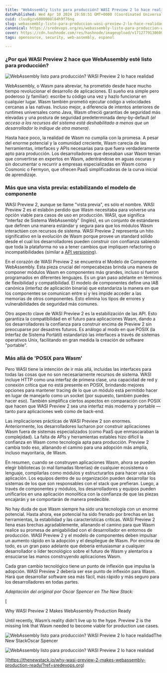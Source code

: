 ```yaml
---
title: "WebAssembly listo para producción? WASI Preview 2 lo hace realidad"
datePublished: Wed Apr 10 2024 19:58:51 GMT+0000 (Coordinated Universal Time)
cuid: cluu8gzv6000008l84h9f76nq
slug: webassembly-listo-para-produccion-wasi-preview-2-lo-hace-realidad
canonical: https://sredevops.org/es/webassembly-listo-para-produccion-wasi-preview-2-lo-hace-realidad/
cover: https://cdn.hashnode.com/res/hashnode/imageupload/v1712779130600/b3019ccf-8237-42eb-9ec1-2b7a8e1c312f.png
tags: opensource, security, web-assembly, espanol

---
```


### **¿Por qué WASI Preview 2 hace que WebAssembly esté listo para producción?**

![WebAssembly listo para producción? WASI Preview 2 lo hace realidad](https://cdn.hashnode.com/res/hashnode/imageupload/v1712779128869/d4c76aef-8985-4283-abc3-df7c941248ec.png)

WebAssembly, o Wasm para abreviar, ha prometido desde hace mucho tiempo revolucionar el desarrollo de aplicaciones. El sueño era simple pero poderoso (y familiar): escribe tu código una vez y hazlo funcionar en cualquier lugar. Wasm también prometió ejecutar código a velocidades cercanas a las nativas. Incluso mejor, a diferencia de intentos anteriores de runtimes universales como Java, Wasm ofreció garantías de seguridad más elevadas y una postura de seguridad predeterminada deny-by-default _(el acceso a los recursos del sistema está deshabilitado a menos que un desarrollador lo indique de otra manera)_.

Hasta hace poco, la realidad de Wasm no cumplía con la promesa. A pesar del enorme potencial y la comunidad creciente, Wasm carecía de las herramientas, interfaces y APIs necesarias para que fuera verdaderamente apto para producción. Los desarrolladores que deseaban usar Wasm tenían que convertirse en expertos en Wasm, adentrándose en aguas oscuras y sin documentar o recurrir a empresas especializadas en Wasm como Cosmonic o Fermyon, que ofrecen PaaS simplificadoras de la curva inicial de aprendizaje.

### **Más que una vista previa: estabilizando el modelo de componente**

WASI Preview 2, aunque se llame "vista previa", es sólo el nombre. WASI Preview 2 es el eslabón perdido que Wasm necesitaba para volverse una opción viable para casos de uso en producción. WASI, que significa "Interfaz de Sistema WebAssembly" (Inglés), es un conjunto de estándares que definen una manera estándar y segura para que los módulos Wasm interactúen con recursos de sistema. WASI Preview 2 representa un hito significativo en la evolución de Wasm porque provee un standard sólido desde el cual los desarrolladores pueden construir con confianza sabiendo que toda la plataforma no va a tener cambios que impliquen refactoring o incompatibilidades (similar a [API versioning](https://www.postman.com/api-platform/api-versioning/?ref=sredevops.org)).

En el corazón de WASI Preview 2 se encuentra el Modelo de Componente WebAssembly. Esta pieza crucial del rompecabezas brinda una manera de componer módulos Wasm en componentes más grandes, incluso si fueron programados en diferentes lenguajes. Es un gran paso adelante en términos de flexibilidad y compatibilidad. El modelo de componentes define una IAB canónica (interfaz de aplicación binaria) que estandariza la manera en que los componentes se comunican entre sí y les impide acceder a las memorias de otros componentes. Esto elimina los tipos de errores y vulnerabilidades de seguridad más comunes.

Otro aspecto clave de WASI Preview 2 es la estabilización de las API. Esto garantiza la compatibilidad en el futuro para aplicaciones Wasm, dando a los desarrolladores la confianza para construir encima de Preview 2 sin preocuparse por desastres futuros. Es análogo al modo en que POSIX (la Interfaz de Sistema Portátil) estandarizó las interfaces a través de sistemas operativos Unix, facilitando en gran medida la creación de software "portable".

### **Más allá de 'POSIX para Wasm'**

Pero WASI tiene la intención de ir más allá, incluidas las interfaces para todas las cosas que no son necesariamente recursos de sistema. WASI incluye HTTP como una interfaz de primera clase, una capacidad de red y conexión crítica que no está presente en POSIX, brindando mejores opciones para mantener tracing de lo que un módulo está permitido hacer en lugar de manejarlo como un socket (por supuesto, también puedes hacer eso). También simplifica ciertos aspectos en comparación con POSIX que hacen que WASI Preview 2 sea una interfaz más moderna y portable — tanto para aplicaciones web como de back-end.

Las implicaciones prácticas de WASI Preview 2 son enormes. Anteriormente, los desarrolladores lucharon por construir aplicaciones Wasm fuera de sistemas especializados (como PaaS que enmascaraban la complejidad). La falta de APIs y herramientas estables hizo difícil la confianza en Wasm como tecnología apta para producción. Preview 2 cambia todo eso, allanando el camino para una adopción más amplia, incluso mayoritaria, de Wasm.

En resumen, cuando se construyen aplicaciones Wasm, ahora se pueden elegir bibliotecas (o mal llamadas librerías) de cualquier ecosistema o lenguaje, compilarlas como módulos y estructurarlos para hacer una sola aplicación. Los equipos dentro de su organización pueden desarrollar los sistemas de los que son responsables con el stack que prefieran. Luego, a través de componentes y módulos, los desarrolladores y equipos pueden unificarlos en una aplicación monolítica con la confianza de que las piezas encajarán y se comportarán de manera predecible.

No hay duda de que Wasm siempre ha sido una tecnología con un enorme potencial. Hasta ahora, ese potencial ha sido frenado por brechas en las herramientas, la estabilidad y las características críticas. WASI Preview 2 llena esas brechas agradablemente, allanando el camino para que Wasm realice su promesa de amigabilidad con el desarrollador en entornos de producción. WASI Preview 2 y el modelo de componentes deben impulsar un aumento rápido en la adopción y el despliegue de Wasm. Por encima de todo, es un gran paso adelante que debería entusiasmar a cualquier desarrollador o líder tecnológico sobre el futuro de Wasm y alentarlos a ensuciarse las manos construyendo aplicaciones Wasm.

Cada gran cambio tecnológico tiene un punto de inflexión que impulsa la adopción. WASI Preview 2 debería ser ese punto de inflexión para Wasm. Hará que desarrollar software sea más fácil, más rápido y más seguro para los desarrolladores en todas partes.

_Adaptación del original por Oscar Spencer en The New Stack:_

[

Why WASI Preview 2 Makes WebAssembly Production Ready

Until recently, Wasm’s reality didn’t live up to the hype. Preview 2 is the missing link that Wasm needed to become viable for production use cases.

![WebAssembly listo para producción? WASI Preview 2 lo hace realidad](https://cdn.hashnode.com/res/hashnode/imageupload/v1712779129284/d259ea72-c0b5-4d9f-9e61-67a80a807339.ico)The New StackOscar Spencer

![WebAssembly listo para producción? WASI Preview 2 lo hace realidad](https://cdn.hashnode.com/res/hashnode/imageupload/v1712779129650/d4db87a1-6d46-40ce-ba4a-50dbff0c23f3.png)

](https://thenewstack.io/why-wasi-preview-2-makes-webassembly-production-ready/?ref=sredevops.org)